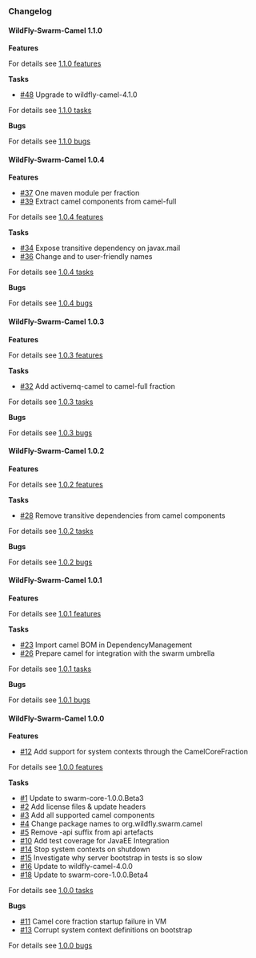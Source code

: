 ### Changelog

#### WildFly-Swarm-Camel 1.1.0

**Features**


For details see [1.1.0 features](https://github.com/wildfly-swarm/wildfly-swarm-camel/issues?q=milestone%3A"1.1.0"+label%3Afeature)

**Tasks**

* [#48][48] Upgrade to wildfly-camel-4.1.0

For details see [1.1.0 tasks](https://github.com/wildfly-swarm/wildfly-swarm-camel/issues?q=milestone%3A"1.1.0"+label%3Atask)

**Bugs**


For details see [1.1.0 bugs](https://github.com/wildfly-swarm/wildfly-swarm-camel/issues?q=milestone%3A"1.1.0"+label%3Abug)

[48]: https://github.com/wildfly-swarm/wildfly-swarm-camel/issues/48

#### WildFly-Swarm-Camel 1.0.4

**Features**

* [#37][37] One maven module per fraction
* [#39][39] Extract camel components from camel-full

For details see [1.0.4 features](https://github.com/wildfly-swarm/wildfly-swarm-camel/issues?q=milestone%3A"1.0.4"+label%3Afeature)

**Tasks**

* [#34][34] Expose transitive dependency on javax.mail
* [#36][36] Change <name> and <description> to user-friendly names

For details see [1.0.4 tasks](https://github.com/wildfly-swarm/wildfly-swarm-camel/issues?q=milestone%3A"1.0.4"+label%3Atask)

**Bugs**


For details see [1.0.4 bugs](https://github.com/wildfly-swarm/wildfly-swarm-camel/issues?q=milestone%3A"1.0.4"+label%3Abug)

[37]: https://github.com/wildfly-swarm/wildfly-swarm-camel/issues/37
[39]: https://github.com/wildfly-swarm/wildfly-swarm-camel/issues/39
[34]: https://github.com/wildfly-swarm/wildfly-swarm-camel/issues/34
[36]: https://github.com/wildfly-swarm/wildfly-swarm-camel/issues/36

#### WildFly-Swarm-Camel 1.0.3

**Features**


For details see [1.0.3 features](https://github.com/wildfly-swarm/wildfly-swarm-camel/issues?q=milestone%3A"1.0.3"+label%3Afeature)

**Tasks**

* [#32][32] Add activemq-camel to camel-full fraction

For details see [1.0.3 tasks](https://github.com/wildfly-swarm/wildfly-swarm-camel/issues?q=milestone%3A"1.0.3"+label%3Atask)

**Bugs**


For details see [1.0.3 bugs](https://github.com/wildfly-swarm/wildfly-swarm-camel/issues?q=milestone%3A"1.0.3"+label%3Abug)

[32]: https://github.com/wildfly-swarm/wildfly-swarm-camel/issues/32

#### WildFly-Swarm-Camel 1.0.2

**Features**


For details see [1.0.2 features](https://github.com/wildfly-swarm/wildfly-swarm-camel/issues?q=milestone%3A"1.0.2"+label%3Afeature)

**Tasks**

* [#28][28] Remove transitive dependencies from camel components

For details see [1.0.2 tasks](https://github.com/wildfly-swarm/wildfly-swarm-camel/issues?q=milestone%3A"1.0.2"+label%3Atask)

**Bugs**


For details see [1.0.2 bugs](https://github.com/wildfly-swarm/wildfly-swarm-camel/issues?q=milestone%3A"1.0.2"+label%3Abug)

[28]: https://github.com/wildfly-swarm/wildfly-swarm-camel/issues/28

#### WildFly-Swarm-Camel 1.0.1

**Features**


For details see [1.0.1 features](https://github.com/wildfly-swarm/wildfly-swarm-camel/issues?q=milestone%3A"1.0.1"+label%3Afeature)

**Tasks**

* [#23][23] Import camel BOM in DependencyManagement
* [#26][26] Prepare camel for integration with the swarm umbrella

For details see [1.0.1 tasks](https://github.com/wildfly-swarm/wildfly-swarm-camel/issues?q=milestone%3A"1.0.1"+label%3Atask)

**Bugs**


For details see [1.0.1 bugs](https://github.com/wildfly-swarm/wildfly-swarm-camel/issues?q=milestone%3A"1.0.1"+label%3Abug)

[23]: https://github.com/wildfly-swarm/wildfly-swarm-camel/issues/23
[26]: https://github.com/wildfly-swarm/wildfly-swarm-camel/issues/26

#### WildFly-Swarm-Camel 1.0.0

**Features**

* [#12][12] Add support for system contexts through the CamelCoreFraction

For details see [1.0.0 features](https://github.com/wildfly-swarm/wildfly-swarm-camel/issues?q=milestone%3A"1.0.0"+label%3Afeature)

**Tasks**

* [#1][1] Update to swarm-core-1.0.0.Beta3
* [#2][2] Add license files & update headers
* [#3][3] Add all supported camel components
* [#4][4] Change package names to org.wildfly.swarm.camel
* [#5][5] Remove -api suffix from api artefacts
* [#10][10] Add test coverage for JavaEE Integration
* [#14][14] Stop system contexts on shutdown
* [#15][15] Investigate why server bootstrap in tests is so slow
* [#16][16] Update to wildfly-camel-4.0.0
* [#18][18] Update to swarm-core-1.0.0.Beta4

For details see [1.0.0 tasks](https://github.com/wildfly-swarm/wildfly-swarm-camel/issues?q=milestone%3A"1.0.0"+label%3Atask)

**Bugs**

* [#11][11] Camel core fraction startup failure in VM
* [#13][13] Corrupt system context definitions on bootstrap

For details see [1.0.0 bugs](https://github.com/wildfly-swarm/wildfly-swarm-camel/issues?q=milestone%3A"1.0.0"+label%3Abug)

[12]: https://github.com/wildfly-swarm/wildfly-swarm-camel/issues/12
[1]: https://github.com/wildfly-swarm/wildfly-swarm-camel/issues/1
[2]: https://github.com/wildfly-swarm/wildfly-swarm-camel/issues/2
[3]: https://github.com/wildfly-swarm/wildfly-swarm-camel/issues/3
[4]: https://github.com/wildfly-swarm/wildfly-swarm-camel/issues/4
[5]: https://github.com/wildfly-swarm/wildfly-swarm-camel/issues/5
[10]: https://github.com/wildfly-swarm/wildfly-swarm-camel/issues/10
[14]: https://github.com/wildfly-swarm/wildfly-swarm-camel/issues/14
[15]: https://github.com/wildfly-swarm/wildfly-swarm-camel/issues/15
[16]: https://github.com/wildfly-swarm/wildfly-swarm-camel/issues/16
[18]: https://github.com/wildfly-swarm/wildfly-swarm-camel/issues/18
[11]: https://github.com/wildfly-swarm/wildfly-swarm-camel/issues/11
[13]: https://github.com/wildfly-swarm/wildfly-swarm-camel/issues/13
